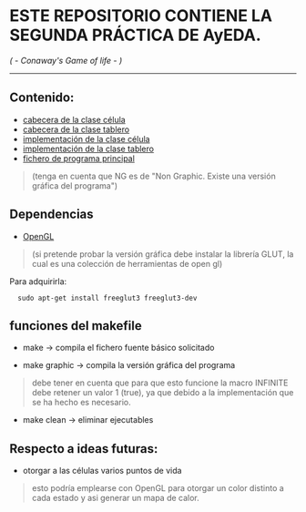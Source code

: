 # ESTE REPOSITORIO CONTIENE LA SEGUNDA PRÁCTICA DE AyEDA.
*( - Conaway's Game of life - )*
***

## Contenido:

- [cabecera de la clase célula](./include/cell_t.hpp)
- [cabecera de la clase tablero](./include/board_t.hpp)
- [implementación de la clase célula](./src/cell_t.cpp)
- [implementación de la clase tablero](./src/board_t.cpp)
- [fichero de programa principal](./src/game_of_life_NG.cpp)
 > (tenga en cuenta que NG es de "Non Graphic. Existe una versión gráfica del programa")


## Dependencias

- [OpenGL](https://www.opengl.org/)
> (si pretende probar la versión gráfica debe instalar la librería GLUT, la cual es una colección de herramientas de open gl)

Para adquirirla:
  ```
    sudo apt-get install freeglut3 freeglut3-dev
  ```

## funciones del makefile 

- make  -> compila el fichero fuente básico solicitado

- make graphic  -> compila la versión gráfica del programa
> debe tener en cuenta que para que esto funcione la macro
> INFINITE debe retener un valor 1 (true), ya que debido 
> a la implementación que se ha hecho es necesario.

- make clean -> eliminar ejecutables


## Respecto a ideas futuras:
 - otorgar a las células varios puntos de vida
  > esto podría emplearse con OpenGL para otorgar un color 
  > distinto a cada estado y asi generar un mapa de calor.
